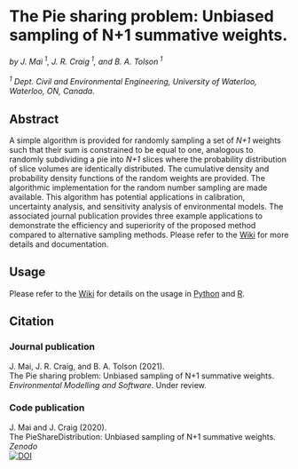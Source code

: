 # The Pie sharing problem: Unbiased sampling of N+1 summative weights.
*by J. Mai<sup> 1</sup>,  J. R. Craig<sup> 1</sup>, and  B. A. Tolson<sup> 1</sup>*<br><br>
*<sup> 1</sup> Dept. Civil and Environmental Engineering, University of Waterloo, Waterloo, ON, Canada.*<br>


## Abstract
A simple algorithm is provided for randomly sampling a set of _N+1_ weights such that their sum is constrained to be equal to one, analogous to randomly subdividing a pie into _N+1_ slices where the probability distribution of slice volumes are identically distributed. The cumulative density and probability density functions of the random weights are provided. The algorithmic implementation for the random number sampling are made available. This algorithm has potential applications in calibration, uncertainty analysis, and sensitivity analysis of environmental models. The associated journal publication provides three example applications to demonstrate the efficiency and superiority of the proposed method compared to alternative sampling methods. Please refer to the [Wiki](https://github.com/julemai/PieShareDistribution/wiki) for more details and documentation.

## Usage
Please refer to the [Wiki](https://github.com/julemai/PieShareDistribution/wiki) for details on the usage in [Python](https://github.com/julemai/PieShareDistribution/wiki/Python) and [R](https://github.com/julemai/PieShareDistribution/wiki/R).


## Citation

### Journal publication
J. Mai, J. R. Craig, and B. A. Tolson (2021).<br>
The Pie sharing problem: Unbiased sampling of N+1 summative weights. <br>
*Environmental Modelling and Software*. Under review. <br>

### Code publication
J. Mai and  J. Craig (2020).<br>
The PieShareDistribution: Unbiased sampling of N+1 summative weights. <br>
*Zenodo*<br>
[![DOI](https://github.com/julemai/PieShareDistribution/wiki/images/zenodo.4300332.svg)](https://doi.org/10.5281/zenodo.4300332)
